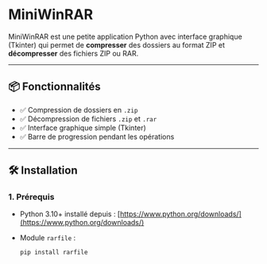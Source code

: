# MiniWinRAR

MiniWinRAR est une petite application Python avec interface graphique (Tkinter) qui permet de **compresser** des dossiers au format ZIP et **décompresser** des fichiers ZIP ou RAR.

---

## 📦 Fonctionnalités

- ✅ Compression de dossiers en `.zip`
- ✅ Décompression de fichiers `.zip` et `.rar`
- ✅ Interface graphique simple (Tkinter)
- ✅ Barre de progression pendant les opérations

---

## 🛠️ Installation

### 1. Prérequis

- Python 3.10+ installé depuis : [https://www.python.org/downloads/](https://www.python.org/downloads/)

- Module `rarfile` :
  ```bash
  pip install rarfile
